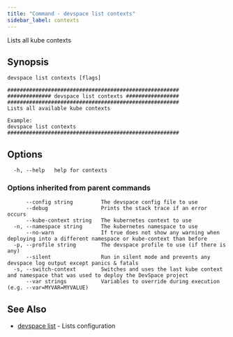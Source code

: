 ```yaml
---
title: "Command - devspace list contexts"
sidebar_label: contexts
---
```



Lists all kube contexts

## Synopsis


```
devspace list contexts [flags]
```

```
#######################################################
############## devspace list contexts #################
#######################################################
Lists all available kube contexts

Example:
devspace list contexts
#######################################################
```
## Options

```
  -h, --help   help for contexts
```

### Options inherited from parent commands

```
      --config string         The devspace config file to use
      --debug                 Prints the stack trace if an error occurs
      --kube-context string   The kubernetes context to use
  -n, --namespace string      The kubernetes namespace to use
      --no-warn               If true does not show any warning when deploying into a different namespace or kube-context than before
  -p, --profile string        The devspace profile to use (if there is any)
      --silent                Run in silent mode and prevents any devspace log output except panics & fatals
  -s, --switch-context        Switches and uses the last kube context and namespace that was used to deploy the DevSpace project
      --var strings           Variables to override during execution (e.g. --var=MYVAR=MYVALUE)
```

## See Also

* [devspace list](../../cli/commands/devspace_list)	 - Lists configuration
